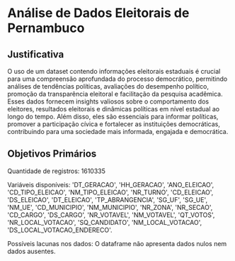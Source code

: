 # Análise de Dados Eleitorais de Pernambuco


## Justificativa
O uso de um dataset contendo informações eleitorais estaduais é crucial para uma compreensão aprofundada do processo democrático, permitindo análises de tendências políticas, avaliações do desempenho político, promoção da transparência eleitoral e facilitação da pesquisa acadêmica. Esses dados fornecem insights valiosos sobre o comportamento dos eleitores, resultados eleitorais e dinâmicas políticas em nível estadual ao longo do tempo. Além disso, eles são essenciais para informar políticas, promover a participação cívica e fortalecer as instituições democráticas, contribuindo para uma sociedade mais informada, engajada e democrática.

## Objetivos Primários
Quantidade de registros: 1610335

Variáveis disponíveis:
'DT_GERACAO', 'HH_GERACAO', 'ANO_ELEICAO', 'CD_TIPO_ELEICAO', 'NM_TIPO_ELEICAO', 'NR_TURNO', 'CD_ELEICAO', 'DS_ELEICAO', 'DT_ELEICAO', 'TP_ABRANGENCIA', 'SG_UF', 'SG_UE', 'NM_UE', 'CD_MUNICIPIO', 'NM_MUNICIPIO', 'NR_ZONA', 'NR_SECAO', 'CD_CARGO', 'DS_CARGO', 'NR_VOTAVEL', 'NM_VOTAVEL', 'QT_VOTOS', 'NR_LOCAL_VOTACAO', 'SQ_CANDIDATO', 'NM_LOCAL_VOTACAO', 'DS_LOCAL_VOTACAO_ENDERECO'.

Possíveis lacunas nos dados: O dataframe não apresenta dados nulos nem dados ausentes.
